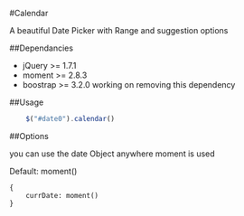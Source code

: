 #Calendar

A beautiful Date Picker with Range and suggestion options

##Dependancies
- jQuery >= 1.7.1
- moment >= 2.8.3
- boostrap >= 3.2.0 working on removing this dependency

##Usage
```js
    $("#date0").calendar()
```

##Options

you can use the date Object anywhere moment is used

Default: moment()

```
{
    currDate: moment()
}
```
